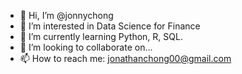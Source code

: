 - 👋 Hi, I’m @jonnychong
- 👀 I’m interested in Data Science for Finance
- 🌱 I’m currently learning Python, R, SQL.
- 💞️ I’m looking to collaborate on...
- 📫 How to reach me: jonathanchong00@gmail.com

<!---
jonnychong/jonnychong is a ✨ special ✨ repository because its `README.md` (this file) appears on your GitHub profile.
You can click the Preview link to take a look at your changes.
--->
